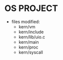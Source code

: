 # OS PROJECT

* files modified:
    * kern/vm 
    * kern/include
    * kern/lib/uio.c
    * kern/main
    * kern/proc
    * kern/syscall
